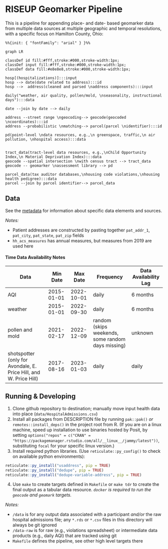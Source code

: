 # RISEUP Geomarker Pipeline

This is a pipeline for appending place- and date- based geomarker data from multiple data sources at multiple geographic and temporal resolutions, with a specific focus on Hamilton County, Ohio:

```mermaid
%%{init: { "fontFamily": "arial" } }%%

graph LR

classDef id fill:#fff,stroke:#000,stroke-width:1px;
classDef input fill:#fff,stroke:#000,stroke-width:1px;
classDef data fill:#e8e8e8,stroke:#000,stroke-width:1px;

hosp[(hospitalizations)]:::input
hosp --> date(date related to address):::id
hosp -->  address(cleaned and parsed \naddress components):::input

daily("weather, air quality, pollen/mold, \nseasonality, instructional days"):::data

date --join by date --> daily

address --street range \ngeocoding--> geocode(geocoded \ncoordinates):::id
address --probabilistic \nmatching--> parcel(parcel \nidentifier):::id

pd(point-level \ndata resources, e.g.,\n greenspace, traffic,\n air pollution, \nhospital access):::data


tract_data(tract-level data resources, e.g.,\nChild Opportunity Index,\n Material Deprivation Index):::data
geocode --spatial intersection \nwith census tract --> tract_data
geocode -- geomarker \nassessment library --> pd

parcel_data(tax auditor databases,\nhousing code violations,\nhousing health pedigree):::data
parcel --join by parcel identifier--> parcel_data
```

## Data

See the [metadata](data/riseup_geomarker_pipeline/tabular-data-resource.yaml) for information about specific data elements and sources.

*Notes:*

- Patient addresses are constructed by pasting together `pat_addr_1`, `pat_city`, `pat_state`, `pat_zip` fields
- `hh_acs_measures` has annual measures, but measures from 2019 are used here

#### Time Data Availability Notes

| Data                                                                      | Min Date   | Max Date   | Frequency                                         | Data Availability Lag |
|--------------------------|------------|------------|-----------|-------------|
| AQI                                                                       | 2015-01-01 | 2022-10-01 | daily                                             | 6 months              |
| weather                 | 2015-01-01 | 2022-09-30 | daily                                             | 6 months              |
| pollen and mold | 2021-02-17 | 2022-12-09 | random (skips weekends, some random days missing) | unknown |
| shotspotter (only for Avondale, E. Price Hill, and W. Price Hill) | 2017-08-16 | 2023-01-03 | daily                                             | daily                 |

## Running & Developing

1. Clone github repository to destination; manually move input health data into place (`data/HospitalAdmissions.csv`)
2. Install all packages from DESCRIPTION file by running `pak::pak()` *or* `remotes::install_deps()` in the project root from R. (If you are on a linux machine, speed up installation to use binaries hosted by Posit, by setting `options("repos" = c("CRAN" = "https://packagemanager.rstudio.com/all/__linux__/jammy/latest"))`, substituting `focal` for your specific linux version.)
3. Install required python libraries. (Use `reticulate::py_config()` to check on available python environments):
```R
reticulate::py_install("usaddress", pip = TRUE)
reticulate::py_install("dedupe", pip = TRUE)
reticulate::py_install("dedupe-variable-address", pip = TRUE)
```
4. Use `make` to create targets defined in `Makefile` or `make tdr` to create the final output as a tabular data resource. *`docker` is required to run the `geocode` and `geomark` targets.*

*Notes:*

- `/data` is for any output data associated with a participant *and/or* the raw hospital admissions file; any `*.rds` or `*.csv` files in this directory will always be git ignored
- `/data-raw` is for raw (e.g., violations spreadsheet) or intermediate data products (e.g., daily AQI) that are tracked using git
- `Makefile` defines the pipeline, see other high level targets there
